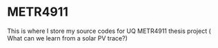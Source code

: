 # METR4911
This is where I store my source codes for UQ METR4911 thesis project ( What can we learn from a solar PV trace?)
